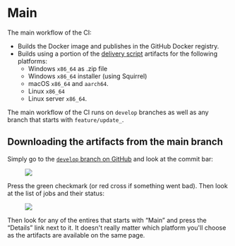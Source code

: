 # Main
The main workflow of the CI:

*   Builds the Docker image and publishes in the GitHub Docker registry.
*   Builds using a portion of the [delivery script](../Build%20deliveries%20locally.md) artifacts for the following platforms:
    *   Windows `x86_64` as .zip file
    *   Windows `x86_64` installer (using Squirrel)
    *   macOS `x86_64` and `aarch64`.
    *   Linux `x86_64`
    *   Linux server `x86_64`.

The main workflow of the CI runs on `develop` branches as well as any branch that starts with `feature/update_`.

## Downloading the artifacts from the main branch

Simply go to the [`develop` branch on GitHub](https://github.com/TriliumNext/Notes) and look at the commit bar:

<figure class="image"><img src="Main_image.png"></figure>

Press the green checkmark (or red cross if something went bad). Then look at the list of jobs and their status:

<figure class="image"><img src="1_Main_image.png"></figure>

Then look for any of the entires that starts with “Main” and press the “Details” link next to it. It doesn't really matter which platform you'll choose as the artifacts are available on the same page.